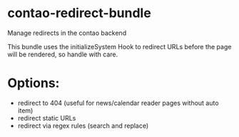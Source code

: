 # contao-redirect-bundle
Manage redirects in the contao backend

This bundle uses the initializeSystem Hook to redirect URLs before the page will be rendered, so handle with care.

# Options: #
- redirect to 404 (useful for news/calendar reader pages without auto item)
- redirect static URLs 
- redirect via regex rules (search and replace)

